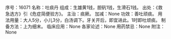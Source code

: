 序号：16071
名称：吐痰丹
组成：生雄黄1钱，胆矾1钱，生滑石1钱。
出处：《救急选方》引《危症简便验方》。
主治：痰厥。
加减：None
功效：善吐顽痰。
用法用量：大人5分，小儿3分，白汤调下。牙关开后，即宜进此。1时即吐顽痰。
制备方法：上为细末。
临床应用：None
各家论述：None
用药禁忌：None
附注：None
